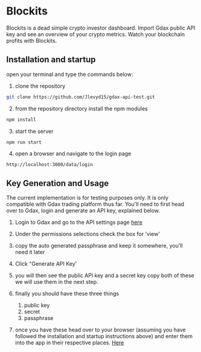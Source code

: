# Blockits

Blockits is a dead simple crypto investor dashboard. Import Gdax public API key and see an overview of your crypto metrics. Watch your blockchain profits with Blockits.

## Installation and startup

open your terminal and type the commands below:

1. clone the repository
```bash
git clone https://github.com/Jlevyd15/gdax-api-test.git
```
2. from the repository directory install the npm modules
```bash
npm install
```
3. start the server
```bash
npm run start
```
4. open a browser and navigate to the login page
```
http://localhost:3000/data/login
```

## Key Generation and Usage

The current implementation is for testing purposes only. It is only compatible with Gdax trading platform thus far. You'll need to first head over to Gdax, login and generate an API key, explained below.

1. Login to Gdax and go to the API settings page [here](https://www.gdax.com/settings/api)
1. Under the permissions selections check the box for 'view'
1. copy the auto generated passphrase and keep it somewhere, you'll need it later
1. Click "Generate API Key'
1. you will then see the public API key and a secret key copy both of these we will use them in the next step. 
1. finally you should have these three things
    1. public key
    2. secret
    3. passphrase

1. once you have these head over to your browser (assuming you have followed the installation and startup instructions above) and enter them into the app in their respective places. [Here](http://localhost/data/login)